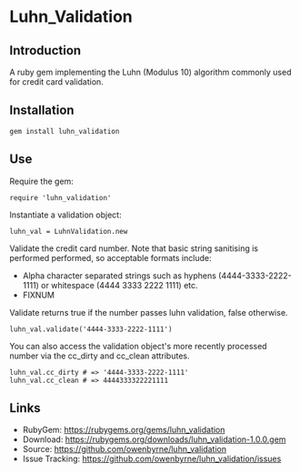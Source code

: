 # Luhn_Validation

## Introduction
A ruby gem implementing the Luhn (Modulus 10) algorithm commonly used for credit card validation.

## Installation

	gem install luhn_validation

## Use
Require the gem:

    require 'luhn_validation'

Instantiate a validation object:

	luhn_val = LuhnValidation.new

Validate the credit card number.  Note that basic string sanitising is performed performed, so acceptable formats include:

* Alpha character separated strings such as hyphens (4444-3333-2222-1111) or whitespace (4444 3333 2222 1111) etc.
* FIXNUM

Validate returns true if the number passes luhn validation, false otherwise.

    luhn_val.validate('4444-3333-2222-1111')

You can also access the validation object's more recently processed number via the cc_dirty and cc_clean attributes.

    luhn_val.cc_dirty # => '4444-3333-2222-1111'
    luhn_val.cc_clean # => 4444333322221111


## Links
* RubyGem: https://rubygems.org/gems/luhn_validation
* Download: https://rubygems.org/downloads/luhn_validation-1.0.0.gem
* Source: https://github.com/owenbyrne/luhn_validation
* Issue Tracking: https://github.com/owenbyrne/luhn_validation/issues